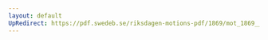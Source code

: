 ```yaml
---
layout: default
UpRedirect: https://pdf.swedeb.se/riksdagen-motions-pdf/1869/mot_1869__ak__00133/mot_1869__ak__00133_002.pdf
---
```

